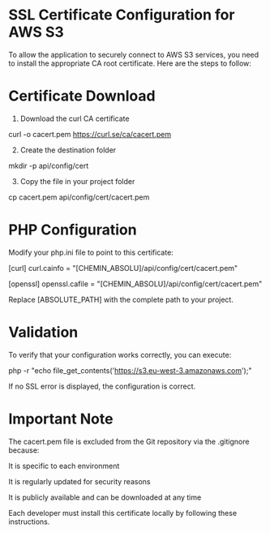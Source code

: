 # SSL Certificate Configuration for AWS S3


To allow the application to securely connect to AWS S3 services, you need to install the appropriate CA root certificate. Here are the steps to follow:

# Certificate Download


1) Download the curl CA certificate


curl -o cacert.pem https://curl.se/ca/cacert.pem


2) Create the destination folder


mkdir -p api/config/cert


3) Copy the file in your project folder

   
cp cacert.pem api/config/cert/cacert.pem


# PHP Configuration


Modify your php.ini file to point to this certificate:

[curl]
curl.cainfo = "[CHEMIN_ABSOLU]/api/config/cert/cacert.pem"

[openssl]
openssl.cafile = "[CHEMIN_ABSOLU]/api/config/cert/cacert.pem"


Replace [ABSOLUTE_PATH] with the complete path to your project.


# Validation


To verify that your configuration works correctly, you can execute:

php -r "echo file_get_contents('https://s3.eu-west-3.amazonaws.com');"


If no SSL error is displayed, the configuration is correct.


# Important Note


The cacert.pem file is excluded from the Git repository via the .gitignore because:


It is specific to each environment

It is regularly updated for security reasons

It is publicly available and can be downloaded at any time

Each developer must install this certificate locally by following these instructions.
